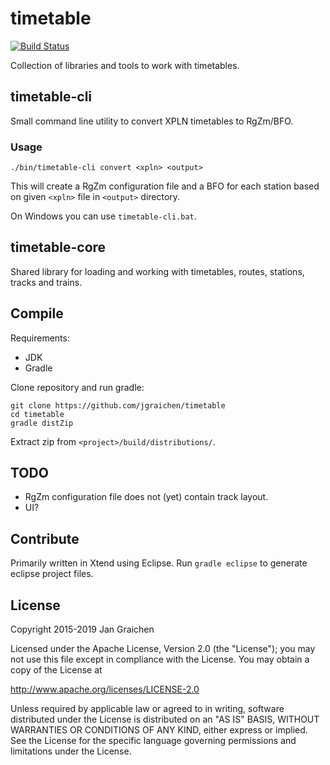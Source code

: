 # timetable

[![Build Status](https://travis-ci.org/jgraichen/timetable.svg?branch=master)](https://travis-ci.org/jgraichen/timetable)

Collection of libraries and tools to work with timetables.

## timetable-cli

Small command line utility to convert XPLN timetables to RgZm/BFO.

### Usage

```
./bin/timetable-cli convert <xpln> <output>
```

This will create a RgZm configuration file and a BFO for each station based on given `<xpln>` file in `<output>` directory.

On Windows you can use `timetable-cli.bat`.

## timetable-core

Shared library for loading and working with timetables, routes, stations, tracks and trains.

## Compile

Requirements:

* JDK
* Gradle

Clone repository and run gradle:

```
git clone https://github.com/jgraichen/timetable
cd timetable
gradle distZip
```

Extract zip from `<project>/build/distributions/`.

## TODO

* RgZm configuration file does not (yet) contain track layout.
* UI?

## Contribute

Primarily written in Xtend using Eclipse. Run `gradle eclipse` to generate eclipse project files.

## License

Copyright 2015-2019 Jan Graichen

Licensed under the Apache License, Version 2.0 (the "License"); you may not use this file except in compliance with the License. You may obtain a copy of the License at

   http://www.apache.org/licenses/LICENSE-2.0

Unless required by applicable law or agreed to in writing, software distributed under the License is distributed on an "AS IS" BASIS, WITHOUT WARRANTIES OR CONDITIONS OF ANY KIND, either express or implied. See the License for the specific language governing permissions and limitations under the License.
